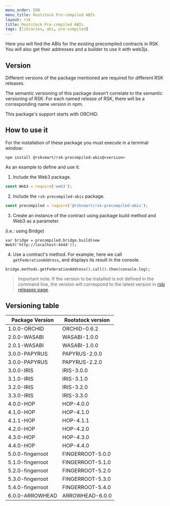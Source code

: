 ```yaml
---
menu_order: 500
menu_title: Rootstock Pre-compiled ABIs
layout: rsk
title: Rootstock Pre-compiled ABIs
tags: [libraries, abi, pre-compiled]
---
```




Here you will find the ABIs for the existing precompiled contracts in RSK. You will also get their addresses and a builder to use it with web3js.

## Version

Different versions of the package mentioned are required for different RSK releases.

The semantic versioning of this package doesn’t correlate to the semantic versioning of RSK. For each named release of RSK, there will be a corresponding name version in npm.

This package's support starts with ORCHID.

## How to use it

For the installation of these package you must execute in a terminal window:

```shell
npm install @rsksmart/rsk-precompiled-abis@<version>
```

As an example to define and use it:

1) Include the Web3 package.

```javascript
const Web3 = require('web3');
```

2) Include the `rsk-precompiled-abis` package.

```javascript
const precompiled = require('@rsksmart/rsk-precompiled-abis');
```

3) Create an instance of the contract using package build method and Web3 as a parameter.

(i.e.: using Bridge)

```shell
var bridge = precompiled.bridge.build(new Web3('http://localhost:4444'));
```

4) Use a contract's method. For example, here we call `getFederationAddress`, and displays its result in the console.

```shell
bridge.methods.getFederationAddress().call().then(console.log);
```

> Important note:
> If the version to be installed is not defined in the command line, the version will correspond to the latest version in [rskj releases page](https://github.com/rsksmart/reproducible-builds/tree/master/rskj).

## Versioning table

| Package Version | Rootstock version   |
|-----------------|---------------|
| 1.0.0-ORCHID    | ORCHID-0.6.2  |
| 2.0.0-WASABI    | WASABI-1.0.0  |
| 2.0.1-WASABI    | WASABI-1.0.0  |
| 3.0.0-PAPYRUS   | PAPYRUS-2.0.0 |
| 3.0.0-PAPYRUS   | PAPYRUS-2.2.0 |
| 3.0.0-IRIS      | IRIS-3.0.0    |
| 3.1.0-IRIS      | IRIS-3.1.0    |
| 3.2.0-IRIS      | IRIS-3.2.0    |
| 3.3.0-IRIS      | IRIS-3.3.0    |
| 4.0.0-HOP       | HOP-4.0.0    |
| 4.1.0-HOP       | HOP-4.1.0    |
| 4.1.1-HOP       | HOP-4.1.1    |
| 4.2.0-HOP       | HOP-4.2.0    |
| 4.3.0-HOP       | HOP-4.3.0    |
| 4.4.0-HOP       | HOP-4.4.0    |
| 5.0.0-fingerroot | FINGERROOT-5.0.0 |
| 5.1.0-fingerroot | FINGERROOT-5.1.0 |
| 5.2.0-fingerroot | FINGERROOT-5.2.0 |
| 5.3.0-fingerroot | FINGERROOT-5.3.0 |
| 5.4.0-fingerroot | FINGERROOT-5.4.0 |
| 6.0.0-ARROWHEAD | ARROWHEAD-6.0.0 |
